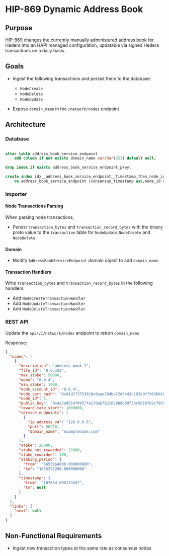 # HIP-869 Dynamic Address Book

## Purpose

[HIP-869](https://hips.hedera.com/hip/hip-869) changes the currently manually administered address book for Hedera into an HAPI managed configuration, updatable via signed Hedera transactions on a daily basis.

## Goals

- Ingest the following transactions and persist them to the database:

  - `NodeCreate`
  - `NodeDelete`
  - `NodeUpdate`

- Expose `domain_name` in the `/network/nodes` endpoint

## Architecture

### Database

```sql

alter table address_book_service_endpoint
    add column if not exists domain_name varchar(253) default null;

drop index if exists address_book_service_endpoint_pkey;

create index idx__address_book_service_endpoint__timestamp_then_node_id
    on address_book_service_endpoint (consensus_timestamp asc,node_id asc);

```

### Importer

#### Node Transactions Parsing

When parsing node transactions,

- Persist `transaction_bytes` and `transaction_record_bytes` with the binary proto value to the `transaction` table for `NodeUpdate`,`NodeCreate` and `NodeDelete`.

#### Domain

- Modify `AddressBookServiceEndpoint` domain object to add `domain_name`.

#### Transaction Handlers

Write `transaction_bytes` and `transaction_record_bytes` in the following handlers:

- Add `NodeCreateTransactionHandler`
- Add `NodeUpdateTransactionHandler`
- Add `NodeDeleteTransactionHandler`

### REST API

Update the `api/v1/network/nodes` endpoint to return `domain_name`

Response:

```json
{
  "nodes": [
    {
      "description": "address book 1",
      "file_id": "0.0.102",
      "max_stake": 50000,
      "memo": "0.0.4",
      "min_stake": 1000,
      "node_account_id": "0.0.4",
      "node_cert_hash": "0x01d173753810c0aae794ba72d5443c292e9ff962b01046220dd99f5816422696e0569c977e2f169e1e5688afc8f4aa16",
      "node_id": 1,
      "public_key": "0x4a5ad514f0957fa170a676210c9bdbddf3bc9519702cf915fa6767a40463b96f",
      "reward_rate_start": 1000000,
      "service_endpoints": [
        {
          "ip_address_v4": "128.0.0.6",
          "port": 50216,
          "domain_name": "examplenode.com"
        }
      ],
      "stake": 20000,
      "stake_not_rewarded": 19900,
      "stake_rewarded": 100,
      "staking_period": {
        "from": "1655164800.000000000",
        "to": "1655251200.000000000"
      },
      "timestamp": {
        "from": "187654.000123457",
        "to": null
      }
    }
  ],
  "links": {
    "next": null
  }
}
```

## Non-Functional Requirements

- Ingest new transaction types at the same rate as consensus nodes
